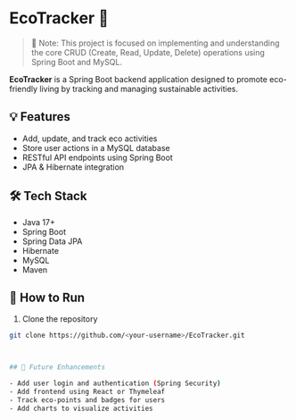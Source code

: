 # EcoTracker 🌱


> 📌 Note: This project is focused on implementing and understanding the core CRUD (Create, Read, Update, Delete) operations using Spring Boot and MySQL.


**EcoTracker** is a Spring Boot backend application designed to promote eco-friendly living by tracking and managing sustainable activities.

## 💡 Features

- Add, update, and track eco activities
- Store user actions in a MySQL database
- RESTful API endpoints using Spring Boot
- JPA & Hibernate integration

## 🛠️ Tech Stack

- Java 17+
- Spring Boot
- Spring Data JPA
- Hibernate
- MySQL
- Maven

## 🚀 How to Run

1. Clone the repository
```bash
git clone https://github.com/<your-username>/EcoTracker.git



## 🔮 Future Enhancements

- Add user login and authentication (Spring Security)
- Add frontend using React or Thymeleaf
- Track eco-points and badges for users
- Add charts to visualize activities

